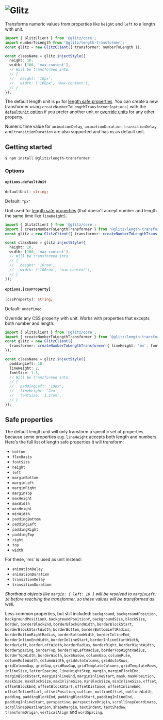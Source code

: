 # ![Glitz](https://github.com/frenic/glitz/raw/master/glitz.svg?sanitize=true)

Transforms numeric values from properties like `height` and `left` to a length with unit.

```ts
import { GlitzClient } from '@glitz/core';
import numberToLength from '@glitz/length-transformer';
const glitz = new GlitzClient({ transformer: numberToLength });

const className = glitz.injectStyle({
  height: 10,
  width: [100, 'max-content'],
  // Will be transformed into:
  // {
  //   height: '10px',
  //   width: ['100px', 'max-content'],
  // }
});
```

The default length unit is `px` for [length safe properties](#safe-properties). You can create a new transformer using `createNumberToLengthTransformer(options)` with the [`defaultUnit` option](#optionsdefaultunit) if you prefer another unit or [override units](#optionscssproperty) for any other property.

Numeric time value for `animationDelay`, `animationDuration`, `transitionDelay` and `transitionDuration` are also supported and has `ms` as default unit.

## Getting started

```bash
$ npm install @glitz/length-transformer
```

### Options

#### `options.defaultUnit`

```ts
defaultUnit: string;
```

Default: `"px"`

Unit used for [length safe properties](#safe-properties) (that doesn't accept number and length the same time like `lineHeight`).

```ts
import { GlitzClient } from '@glitz/core';
import { createNumberToLengthTransformer } from '@glitz/length-transformer';
const glitz = new GlitzClient({ transformer: createNumberToLengthTransformer({ defaultUnit: 'rem' }) });

const className = glitz.injectStyle({
  height: 10,
  width: [100, 'max-content'],
  // Will be transformed into:
  // {
  //   height: '10rem',
  //   width: ['100rem', 'max-content'],
  // }
});
```

#### `options.[cssProperty]`

```ts
[cssProperty]: string;
```

Default: `undefined`

Override any CSS property with unit. Works with properties that excepts both number and length.

```ts
import { GlitzClient } from '@glitz/core';
import { createNumberToLengthTransformer } from '@glitz/length-transformer';
const glitz = new GlitzClient({
  transformer: createNumberToLengthTransformer({ lineHeight: 'em', fontSize: 'rem' }),
});

const className = glitz.injectStyle({
  paddingLeft: 10,
  lineHeight: 2,
  fontSize: 1.5,
  // Will be transformed into:
  // {
  //   paddingLeft: '10px',
  //   lineHeight: '2em',
  //   fontSize: '1.5rem',
  // }
});
```

## Safe properties

The default length unit will only transform a specific set of properties because some properties e.g. `lineHeight` accepts both length and numbers. Here's the full list of length safe properties it will transform:

- `bottom`
- `flexBasis`
- `fontSize`
- `height`
- `left`
- `marginBottom`
- `marginLeft`
- `marginRight`
- `marginTop`
- `maxHeight`
- `maxWidth`
- `minHeight`
- `minWidth`
- `paddingBottom`
- `paddingLeft`
- `paddingRight`
- `paddingTop`
- `right`
- `top`
- `width`

For these, 'ms' is used as unit instead:

- `animationDelay`
- `animationDuration`
- `transitionDelay`
- `transitionDuration`

_Shorthand objects like `margin: { left: 10 }` will be resolved to `marginLeft: 10` before reaching the transformer, so these values will be transformed as well._

Less common properties, but still included: `background`, `backgroundPosition`, `backgroundPositionX`, `backgroundPositionY`, `backgroundSize`, `blockSize`, `border`, `borderBlockEnd`, `borderBlockEndWidth`, `borderBlockStart`, `borderBlockStartWidth`, `borderBottom`, `borderBottomLeftRadius`, `borderBottomRightRadius`, `borderBottomWidth`, `borderInlineEnd`, `borderInlineEndWidth`, `borderInlineStart`, `borderInlineStartWidth`, `borderLeft`, `borderLeftWidth`, `borderRadius`, `borderRight`, `borderRightWidth`, `borderSpacing`, `borderTop`, `borderTopLeftRadius`, `borderTopRightRadius`, `borderTopWidth`, `borderWidth`, `boxShadow`, `columnGap`, `columnRule`, `columnRuleWidth`, `columnWidth`, `gridAutoColumns`, `gridAutoRows`, `gridColumnGap`, `gridGap`, `gridRowGap`, `gridTemplateColumns`, `gridTemplateRows`, `inlineSize`, `letterSpacing`, `lineHeightStep`, `margin`, `marginBlockEnd`, `marginBlockStart`, `marginInlineEnd`, `marginInlineStart`, `mask`, `maskPosition`, `maskSize`, `maxBlockSize`, `maxInlineSize`, `minBlockSize`, `minInlineSize`, `offset`, `offsetBlockEnd`, `offsetBlockStart`, `offsetDistance`, `offsetInlineEnd`, `offsetInlineStart`, `offsetPosition`, `outline`, `outlineOffset`, `outlineWidth`, `padding`, `paddingBlockEnd`, `paddingBlockStart`, `paddingInlineEnd`, `paddingInlineStart`, `perspective`, `perspectiveOrigin`, `scrollSnapCoordinate`, `scrollSnapDestination`, `shapeMargin`, `textIndent`, `textShadow`, `transformOrigin`, `verticalAlign` and `wordSpacing`.
